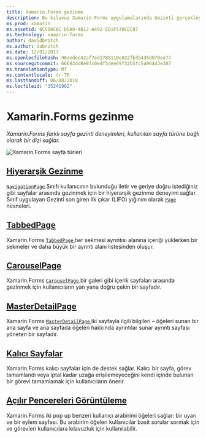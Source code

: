 ```yaml
---
title: Xamarin.Forms gezinme
description: Bu kılavuz Xamarin.Forms uygulamalarında Gezinti gerçekleştirme açıklar. Xamarin.Forms farklı sayfa gezinti deneyimleri, kullanılan sayfa türüne bağlı olarak bir dizi sağlar.
ms.prod: xamarin
ms.assetid: BC5D0C6C-D5A9-4B12-A492-ED1F570CEC87
ms.technology: xamarin-forms
author: davidbritch
ms.author: dabritch
ms.date: 12/01/2017
ms.openlocfilehash: 90aedee42af7ed1788110e832fb3b435d870ee77
ms.sourcegitcommit: 66682dd8e93c0e4f5dee69f32b5fc5a96443e307
ms.translationtype: MT
ms.contentlocale: tr-TR
ms.lasthandoff: 06/08/2018
ms.locfileid: "35241962"
---
```

# <a name="xamarinforms-navigation"></a>Xamarin.Forms gezinme

_Xamarin.Forms farklı sayfa gezinti deneyimleri, kullanılan sayfa türüne bağlı olarak bir dizi sağlar._

![](images/page-types.png "Xamarin.Forms sayfa türleri")

## <a name="hierarchical-navigationhierarchicalmd"></a>[Hiyerarşik Gezinme](hierarchical.md)

[ `NavigationPage` ](https://developer.xamarin.com/api/type/Xamarin.Forms.NavigationPage/) Sınıfı kullanıcının bulunduğu iletir ve geriye doğru istediğiniz gibi sayfalar arasında gezinmek için bir hiyerarşik gezinme deneyimi sağlar. Sınıf uygulayan Gezinti son giren ilk çıkar (LIFO) yığınını olarak [ `Page` ](https://developer.xamarin.com/api/type/Xamarin.Forms.Page/) nesneleri.

## <a name="tabbedpagetabbed-pagemd"></a>[TabbedPage](tabbed-page.md)

Xamarin.Forms [ `TabbedPage` ](https://developer.xamarin.com/api/type/Xamarin.Forms.TabbedPage/) her sekmesi ayrıntısı alanına içeriği yüklerken bir sekmeler ve daha büyük bir ayrıntı alanı listesinden oluşur.

## <a name="carouselpagecarousel-pagemd"></a>[CarouselPage](carousel-page.md)

Xamarin.Forms [ `CarouselPage` ](https://developer.xamarin.com/api/type/Xamarin.Forms.CarouselPage/) bir galeri gibi içerik sayfaları arasında gezinmek için kullanıcıların yan yana doğru çekin bir sayfadır.

## <a name="masterdetailpagemaster-detail-pagemd"></a>[MasterDetailPage](master-detail-page.md)

Xamarin.Forms [ `MasterDetailPage` ](https://developer.xamarin.com/api/type/Xamarin.Forms.MasterDetailPage/) iki sayfayla ilgili bilgileri – öğeleri sunan bir ana sayfa ve ana sayfada öğeleri hakkında ayrıntılar sunar ayrıntı sayfası yöneten bir sayfadır.

## <a name="modal-pagesmodalmd"></a>[Kalıcı Sayfalar](modal.md)

Xamarin.Forms kalıcı sayfalar için de destek sağlar. Kalıcı bir sayfa, görev tamamlandı veya iptal kadar uzağa erişilemeyeceğini kendi içinde bulunan bir görevi tamamlamak için kullanıcıların önerir.

## <a name="displaying-pop-upspop-upsmd"></a>[Açılır Pencereleri Görüntüleme](pop-ups.md)

Xamarin.Forms iki pop up benzeri kullanıcı arabirimi öğeleri sağlar: bir uyarı ve bir eylem sayfası. Bu arabirim öğeleri kullanıcılar basit sorular sormak için ve görevleri kullanıcılara kılavuzluk için kullanılabilir.
